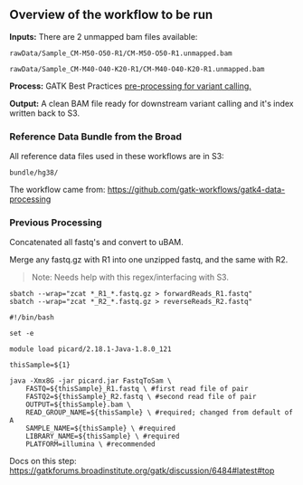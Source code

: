 ## Overview of the workflow to be run

**Inputs:** There are 2 unmapped bam files available:

`rawData/Sample_CM-M50-O50-R1/CM-M50-O50-R1.unmapped.bam`

`rawData/Sample_CM-M40-O40-K20-R1/CM-M40-O40-K20-R1.unmapped.bam`

**Process:** GATK Best Practices [pre-processing for variant calling.](https://github.com/gatk-workflows/gatk4-data-processing)

**Output:** A clean BAM file ready for downstream variant calling and it's index written back to S3.

### Reference Data Bundle from the Broad
All reference data files used in these workflows are in S3:

`bundle/hg38/`


The workflow came from: https://github.com/gatk-workflows/gatk4-data-processing



### Previous Processing

Concatenated all fastq's and convert to uBAM.

Merge any fastq.gz with R1 into one unzipped fastq, and the same with R2.   
>Note: Needs help with this regex/interfacing with S3.
```
sbatch --wrap="zcat *_R1_*.fastq.gz > forwardReads_R1.fastq"
sbatch --wrap="zcat *_R2_*.fastq.gz > reverseReads_R2.fastq"
```

```
#!/bin/bash

set -e

module load picard/2.18.1-Java-1.8.0_121

thisSample=${1}

java -Xmx8G -jar picard.jar FastqToSam \
    FASTQ=${thisSample}_R1.fastq \ #first read file of pair
    FASTQ2=${thisSample}_R2.fastq \ #second read file of pair
    OUTPUT=${thisSample}.bam \
    READ_GROUP_NAME=${thisSample} \ #required; changed from default of A
    SAMPLE_NAME=${thisSample} \ #required
    LIBRARY_NAME=${thisSample} \ #required
    PLATFORM=illumina \ #recommended
```
Docs on this step:
https://gatkforums.broadinstitute.org/gatk/discussion/6484#latest#top

